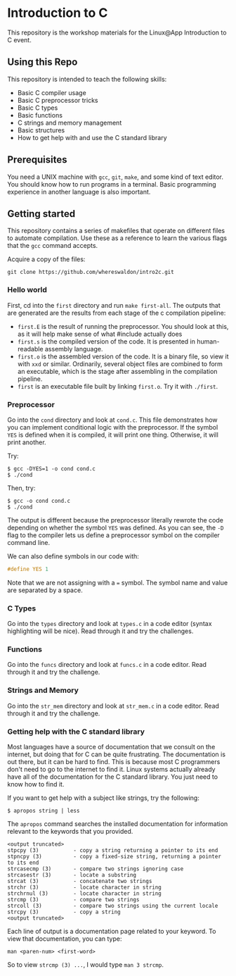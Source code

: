 # Introduction to C

This repository is the workshop materials for the Linux@App Introduction to C
event.

## Using this Repo

This repository is intended to teach the following skills:

* Basic C compiler usage
* Basic C preprocessor tricks
* Basic C types
* Basic functions
* C strings and memory management
* Basic structures
* How to get help with and use the C standard library

## Prerequisites

You need a UNIX machine with `gcc`, `git`, `make`, and some kind of text editor. You should know how
to run programs in a terminal. Basic programming experience in another language is also important.

## Getting started

This repository contains a series of makefiles that operate on different files to
automate compilation. Use these as a reference to learn the various flags that the
`gcc` command accepts.

Acquire a copy of the files:
```
git clone https://github.com/whereswaldon/intro2c.git
```

### Hello world
First, cd into the `first` directory and run `make first-all`. The outputs that are generated
are the results from each stage of the c compilation pipeline:

* `first.E` is the result of running the preprocessor. You should look at this, as it will help make sense of what #include actually does
* `first.s` is the compiled version of the code. It is presented in human-readable assembly language.
* `first.o` is the assembled version of the code. It is a binary file, so view it with `xxd` or similar. Ordinarily, several object files are combined to form an executable, which is the stage after assembling in the compilation pipeline.
* `first` is an executable file built by linking `first.o`. Try it with `./first`.

### Preprocessor

Go into the `cond` directory and look at `cond.c`. This file demonstrates how you can implement
conditional logic with the preprocessor. If the symbol `YES` is defined when it is compiled, it
will print one thing. Otherwise, it will print another.

Try:
```
$ gcc -DYES=1 -o cond cond.c
$ ./cond
```

Then, try:
```
$ gcc -o cond cond.c
$ ./cond
```

The output is different because the preprocessor literally rewrote the code depending on whether the
symbol `YES` was defined. As you can see, the `-D` flag to the compiler lets us define a preprocessor
symbol on the compiler command line.

We can also define symbols in our code with:
```c
#define YES 1
```
Note that we are not assigning with a `=` symbol. The symbol name and value are separated by a space.

### C Types

Go into the `types` directory and look at `types.c` in a code editor (syntax highlighting will be nice). Read through it and try the challenges.

### Functions

Go into the `funcs` directory and look at `funcs.c` in a code editor. Read through it and try the challenge.

### Strings and Memory

Go into the `str_mem` directory and look at `str_mem.c` in a code editor. Read through it and try the challenge.

### Getting help with the C standard library

Most languages have a source of documentation that we consult on the internet, but doing that for C
can be quite frustrating. The documentation is out there, but it can be hard to find. This is because
most C programmers don't need to go to the internet to find it. Linux systems actually already have
all of the documentation for the C standard library. You just need to know how to find it.

If you want to get help with a subject like strings, try the following:
```
$ apropos string | less
```
The `apropos` command searches the installed documentation for information relevant to the keywords
that you provided.

```
<output truncated>
stpcpy (3)           - copy a string returning a pointer to its end
stpncpy (3)          - copy a fixed-size string, returning a pointer to its end
strcasecmp (3)       - compare two strings ignoring case
strcasestr (3)       - locate a substring
strcat (3)           - concatenate two strings
strchr (3)           - locate character in string
strchrnul (3)        - locate character in string
strcmp (3)           - compare two strings
strcoll (3)          - compare two strings using the current locale
strcpy (3)           - copy a string
<output truncated>
```

Each line of output is a documentation page related to your keyword. To view that documentation,
you can type:
```
man <paren-num> <first-word>
```
So to view `strcmp (3) ...`, I would type `man 3 strcmp`.
